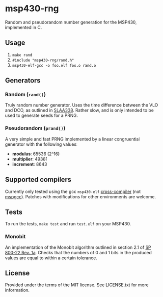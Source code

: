# msp430-rng

Random and pseudorandom number generation for the MSP430, implemented in C.


## Usage

1. `make rand`
1. `#include "msp430-rng/rand.h"`
1. `msp430-elf-gcc -o foo.elf foo.o rand.o`


## Generators

### Random (`rand()`)

Truly random number generator.
Uses the time difference between the VLO and DCO, as outlined in [SLAA338](http://www.ti.com/sc/docs/psheets/abstract/apps/slaa338.htm).
Rather slow, and is only intended to be used to generate seeds for a PRNG.

### Pseudorandom (`prand()`)

A very simple and fast PRNG implemented by a linear congruential generator with the following values:

* **modulus**: 65536 (2^16)
* **multiplier**: 49381
* **increment**: 8643


## Supported compilers

Currently only tested using the gcc `msp430-elf` [cross-compiler](https://gcc.gnu.org/onlinedocs/gcc/MSP430-Options.html) (not [mspgcc](http://sourceforge.net/projects/mspgcc/)).
Patches with modifications for other environments are welcome.


## Tests

To run the tests, `make test` and run `test.elf` on your MSP430.

### Monobit

An implementation of the Monobit algorithm outlined in section 2.1 of [SP 800-22 Rev. 1a](http://csrc.nist.gov/publications/nistpubs/800-22-rev1a/SP800-22rev1a.pdf).
Checks that the numbers of 0 and 1 bits in the produced values are equal to within a certain tolerance.


## License

Provided under the terms of the MIT license.
See LICENSE.txt for more information.
